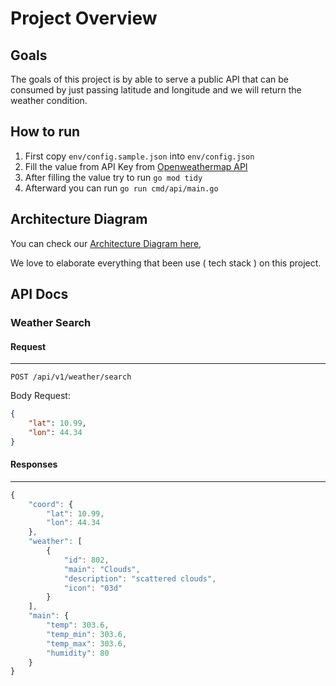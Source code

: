 # Project Overview


## Goals
The goals of this project is by able to serve a public API that can be consumed by just passing latitude and longitude and we will return the weather condition.


## How to run
1. First copy `env/config.sample.json` into `env/config.json`
2. Fill the value from API Key from [Openweathermap API](https://openweathermap.org/api)
3. After filling the value try to run `go mod tidy`
4. Afterward you can run `go run cmd/api/main.go`


## Architecture Diagram
You can check our [Architecture Diagram here](./docs/Architecture.MD), 

We love to elaborate everything that been use ( tech stack ) on this project.


## API Docs

### Weather Search

#### Request
---

```http
POST /api/v1/weather/search
```

Body Request:
```json
{
    "lat": 10.99,
    "lon": 44.34
}
```


#### Responses
---
```javascript
{
    "coord": {
        "lat": 10.99,
        "lon": 44.34
    },
    "weather": [
        {
            "id": 802,
            "main": "Clouds",
            "description": "scattered clouds",
            "icon": "03d"
        }
    ],
    "main": {
        "temp": 303.6,
        "temp_min": 303.6,
        "temp_max": 303.6,
        "humidity": 80
    }
}
```